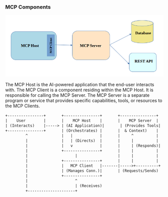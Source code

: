 ### MCP Components

![MCP Components](images/mcp_components.png)  

The MCP Host is the AI-powered application that the end-user interacts with.
The MCP Client is a component residing within the MCP Host. It is responsible for calling the MCP Server.
The MCP Server is a separate program or service that provides specific capabilities, tools, or resources 
to the MCP Clients.
```
+----------------+       +----------------+       +----------------+
|    User        |       |    MCP Host    |       |    MCP Server  |
| (Interacts)    |-----> | (AI Application)|       | (Provides Tools|
+----------------+       | (Orchestrates) |       |  & Context)    |
         ^               |   |            |       |     ^          |
         |               |   | (Directs)  |       |     |          |
         |               |   v            |       |     | (Responds)|
         |               +----------------+       |     |          |
         |                     |                  |     |          |
         |               +----------------+       |     |          |
         |               |   MCP Client   |-------|----->+----------+
         |               | (Manages Conn.)|       | (Requests/Sends)
         |               +----------------+
         |                     ^
         |                     | (Receives)
         +---------------------+

```
